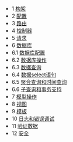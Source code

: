 * 1 [构架](https://github.com/zhongyinghe/thinkphp_study/blob/master/structure.md)
* 2 [配置](https://github.com/zhongyinghe/thinkphp_study/blob/master/conf.md)
* 3 [路由](https://github.com/zhongyinghe/thinkphp_study/blob/master/route.md)
* 4 [控制器](https://github.com/zhongyinghe/thinkphp_study/blob/master/controller.md)
* 5 [请求](https://github.com/zhongyinghe/thinkphp_study/blob/master/request.md)
* 6 [数据库](#)
* 6.1 [数据库配置](https://github.com/zhongyinghe/thinkphp_study/blob/master/database_conf.md)
* 6.2 [数据库操作](https://github.com/zhongyinghe/thinkphp_study/blob/master/database_operate.md)
* 6.3 [数据查询](https://github.com/zhongyinghe/thinkphp_study/blob/master/database_where.md)
* 6.4 [数据select语句](https://github.com/zhongyinghe/thinkphp_study/blob/master/database_select.md)
* 6.5 [聚合查询和时间查询](https://github.com/zhongyinghe/thinkphp_study/blob/master/database_sum_time.md)
* 6.6 [子查询和事务支持](https://github.com/zhongyinghe/thinkphp_study/blob/master/database_last.md)
* 7 [模型操作](https://github.com/zhongyinghe/thinkphp_study/blob/master/mode_crud.md)
* 8 [视图](https://github.com/zhongyinghe/thinkphp_study/blob/master/view.md)
* 9 [模板](https://github.com/zhongyinghe/thinkphp_study/blob/master/template.md)
* 10 [日志和错误调试](https://github.com/zhongyinghe/thinkphp_study/blob/master/debug.md)
* 11 [验证数据](https://github.com/zhongyinghe/thinkphp_study/blob/master/validate.md)
* 12 [安全](https://github.com/zhongyinghe/thinkphp_study/blob/master/security.md)
